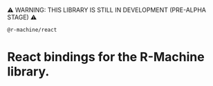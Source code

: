 ⚠️ WARNING: THIS LIBRARY IS STILL IN DEVELOPMENT (PRE-ALPHA STAGE) ⚠️

`@r-machine/react`

# React bindings for the R-Machine library.
